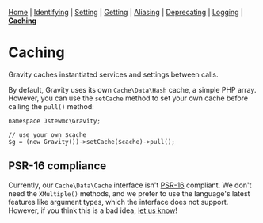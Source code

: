 [Home](index.md) | [Identifying](identifying.md) | [Setting](setting.md) | [Getting](getting.md) | [Aliasing](aliasing.md) | [Deprecating](deprecating.md) | [Logging](logging.md) | [**Caching**](caching.md)

# Caching

Gravity caches instantiated services and settings between calls.

By default, Gravity uses its own `Cache\Data\Hash` cache, a simple PHP array. However, you can use the `setCache` method to set your own cache before calling the `pull()` method:

```
namespace Jstewmc\Gravity;

// use your own $cache
$g = (new Gravity())->setCache($cache)->pull();

```

## PSR-16 compliance

Currently, our `Cache\Data\Cache` interface isn't [PSR-16](https://github.com/php-fig/fig-standards/blob/master/accepted/PSR-16-simple-cache.md) compliant. We don't need the `XMultiple()` methods, and we prefer to use the language's latest features like argument types, which the interface does not support. However, if you think this is a bad idea, [let us know](mailto:clayjs0@gmail.com)!
